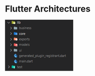 # Flutter Architectures

![alt text](https://github.com/ciyabox/Flutter_Architectures/blob/master/images/flutter_arc_1.PNG)
